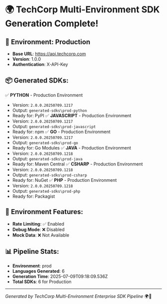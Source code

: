 
# 🌍 TechCorp Multi-Environment SDK Generation Complete!

## 🎯 Environment: Production
- **Base URL**: https://api.techcorp.com
- **Version**: 1.0.0
- **Authentication**: X-API-Key

## 📦 Generated SDKs:
✅ **PYTHON** - Production Environment
   - Version: `2.0.0.20250709.1217`
   - Output: `generated-sdks\prod-python`
   - Ready for: PyPI
✅ **JAVASCRIPT** - Production Environment
   - Version: `2.0.0.20250709.1217`
   - Output: `generated-sdks\prod-javascript`
   - Ready for: npm
✅ **GO** - Production Environment
   - Version: `2.0.0.20250709.1217`
   - Output: `generated-sdks\prod-go`
   - Ready for: Go Modules
✅ **JAVA** - Production Environment
   - Version: `2.0.0.20250709.1218`
   - Output: `generated-sdks\prod-java`
   - Ready for: Maven Central
✅ **CSHARP** - Production Environment
   - Version: `2.0.0.20250709.1218`
   - Output: `generated-sdks\prod-csharp`
   - Ready for: NuGet
✅ **PHP** - Production Environment
   - Version: `2.0.0.20250709.1218`
   - Output: `generated-sdks\prod-php`
   - Ready for: Packagist

## 🔧 Environment Features:
- **Rate Limiting**: ✅ Enabled
- **Debug Mode**: ❌ Disabled  
- **Mock Data**: ❌ Not Available

## 📊 Pipeline Stats:
- **Environment**: prod
- **Languages Generated**: 6
- **Generation Time**: 2025-07-09T09:18:09.536Z
- **Total SDKs**: 6 for Production

---
*Generated by TechCorp Multi-Environment Enterprise SDK Pipeline* 🌍🚀
